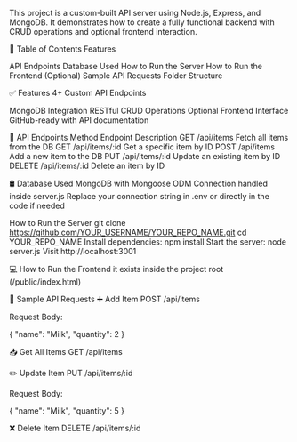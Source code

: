 This project is a custom-built API server using Node.js, Express, and MongoDB. It demonstrates how to create a fully functional backend with CRUD operations and optional frontend interaction.

📌 Table of Contents
Features

API Endpoints
Database Used
How to Run the Server
How to Run the Frontend (Optional)
Sample API Requests
Folder Structure


✅ Features
4+ Custom API Endpoints

MongoDB Integration
RESTful CRUD Operations
Optional Frontend Interface
GitHub-ready with API documentation



📡 API Endpoints
Method	Endpoint	Description
GET	/api/items	Fetch all items from the DB
GET	/api/items/:id	Get a specific item by ID
POST	/api/items	Add a new item to the DB
PUT	/api/items/:id	Update an existing item by ID
DELETE	/api/items/:id	Delete an item by ID



🛢️ Database Used
MongoDB with Mongoose ODM
Connection handled inside server.js
Replace your connection string in .env or directly in the code if needed



How to Run the Server
git clone https://github.com/YOUR_USERNAME/YOUR_REPO_NAME.git
cd YOUR_REPO_NAME
Install dependencies:
npm install
Start the server:
node server.js
Visit 
http://localhost:3001


💻 How to Run the Frontend 
it exists inside the project root (/public/index.html)


🔄 Sample API Requests
➕ Add Item
POST /api/items

Request Body:


{
  "name": "Milk",
  "quantity": 2
}

📥 Get All Items
GET /api/items

✏️ Update Item
PUT /api/items/:id

Request Body:


{
  "name": "Milk",
  "quantity": 5
}

❌ Delete Item
DELETE /api/items/:id

       
